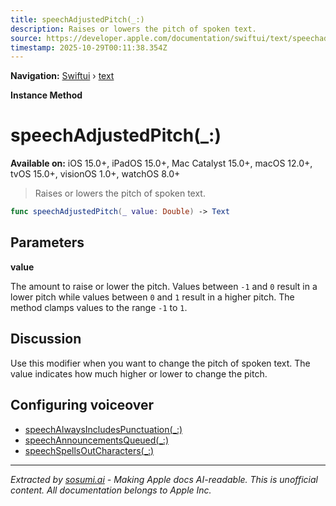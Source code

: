 ```yaml
---
title: speechAdjustedPitch(_:)
description: Raises or lowers the pitch of spoken text.
source: https://developer.apple.com/documentation/swiftui/text/speechadjustedpitch(_:)
timestamp: 2025-10-29T00:11:38.354Z
---
```


**Navigation:** [Swiftui](/documentation/swiftui) › [text](/documentation/swiftui/text)

**Instance Method**

# speechAdjustedPitch(_:)

**Available on:** iOS 15.0+, iPadOS 15.0+, Mac Catalyst 15.0+, macOS 12.0+, tvOS 15.0+, visionOS 1.0+, watchOS 8.0+

> Raises or lowers the pitch of spoken text.

```swift
func speechAdjustedPitch(_ value: Double) -> Text
```

## Parameters

**value**

The amount to raise or lower the pitch. Values between `-1` and `0` result in a lower pitch while values between `0` and `1` result in a higher pitch. The method clamps values to the range `-1` to `1`.



## Discussion

Use this modifier when you want to change the pitch of spoken text. The value indicates how much higher or lower to change the pitch.

## Configuring voiceover

- [speechAlwaysIncludesPunctuation(_:)](/documentation/swiftui/text/speechalwaysincludespunctuation(_:))
- [speechAnnouncementsQueued(_:)](/documentation/swiftui/text/speechannouncementsqueued(_:))
- [speechSpellsOutCharacters(_:)](/documentation/swiftui/text/speechspellsoutcharacters(_:))

---

*Extracted by [sosumi.ai](https://sosumi.ai) - Making Apple docs AI-readable.*
*This is unofficial content. All documentation belongs to Apple Inc.*
